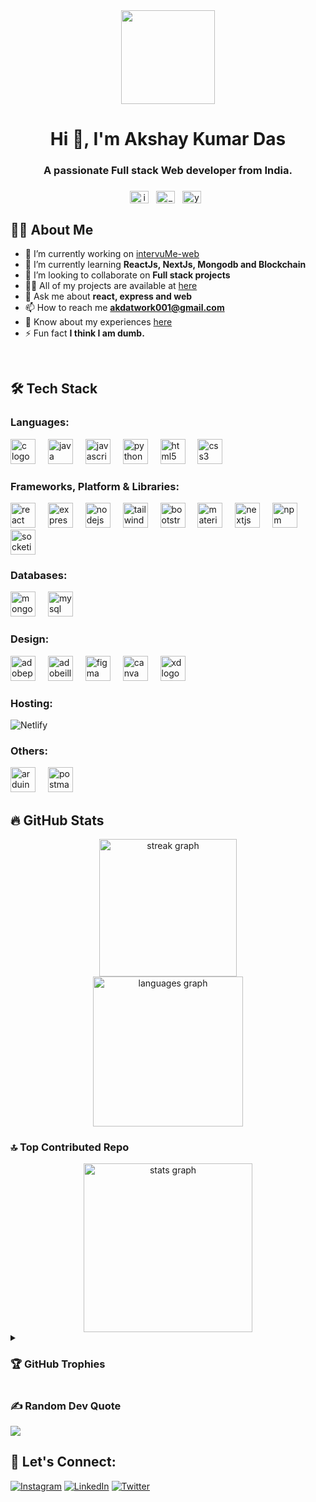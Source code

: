 <div align="center">
  <img height="150" src="https://camo.githubusercontent.com/62da68eb62b1e5f175f7d1f0191dd89a653d7908feb22d37d4a0ab07365d6791/68747470733a2f2f6d656469612e67697068792e636f6d2f6d656469612f4d3967624264396e6244724f5475314d71782f67697068792e676966"  />
</div>

<h1 align="center">Hi 👋, I'm Akshay Kumar Das</h1>
<h3 align="center">A passionate Full stack Web developer from India.</h3>

###

<p align="center">
<a href="https://linkedin.com/in/akshay-kumar-das945405240" target="blank"><img align="center" src="https://raw.githubusercontent.com/rahuldkjain/github-profile-readme-generator/master/src/images/icons/Social/linked-in-alt.svg" alt="in/akshay-kumar-das945405240" height="20" width="30" /></a> &nbsp;
<a href="https://instagram.com/_yahska_ad_" target="blank"><img align="center" src="https://raw.githubusercontent.com/rahuldkjain/github-profile-readme-generator/master/src/images/icons/Social/instagram.svg" alt="_yahska_ad_" height="20" width="30" /></a> &nbsp;
<a href="https://twitter.com/yahska_ad" target="blank"><img align="center" src="https://raw.githubusercontent.com/rahuldkjain/github-profile-readme-generator/master/src/images/icons/Social/twitter.svg" alt="yahska_ad" height="20" width="30" /></a> &nbsp;
</p>

###

<!--###

<div align="center">
  <img src="https://visitor-badge.laobi.icu/badge?page_id=akshayxemo.akshayxemo&"  />
</div>

### -->

<!-- [![](https://visitcount.itsvg.in/api?id=akshayxemo&icon=0&color=6)](https://visitcount.itsvg.in) -->

## 👩‍💻 About Me 

- 🔭 I’m currently working on [intervuMe-web](https://github.com/akshayxemo/intervuMe-web)
- 🌱 I’m currently learning **ReactJs, NextJs, Mongodb and Blockchain**
- 👯 I’m looking to collaborate on **Full stack projects**
- 👨‍💻 All of my projects are available at [here](https://github.com/akshayxemo)
- 💬 Ask me about **react, express and web**
- 📫 How to reach me **akdatwork001@gmail.com**
- 📄 Know about my experiences [here](https://www.canva.com/design/DAFqaxjoAKY/vQ7o5KbK-RKWWBihtH0tww/view?utm_content=DAFqaxjoAKY&utm_campaign=designshare&utm_medium=link&utm_source=publishsharelink)
- ⚡ Fun fact **I think I am dumb.**
<br>

## 🛠 Tech Stack
### Languages:

<div align="left">
  <img src="https://cdn.simpleicons.org/c/A8B9CC" height="40" alt="c logo"  />
  <img width="12" />
  <img src="https://skillicons.dev/icons?i=java" height="40" alt="java logo"  />
  <img width="12" />
  <img src="https://cdn.simpleicons.org/javascript/F7DF1E" height="40" alt="javascript logo"  />
  <img width="12" />
  <img src="https://cdn.simpleicons.org/python/3776AB" height="40" alt="python logo"  />
  <img width="12" />
  <img src="https://cdn.jsdelivr.net/gh/devicons/devicon/icons/html5/html5-original.svg" height="40" alt="html5 logo"  />
  <img width="12" />
  <img src="https://cdn.jsdelivr.net/gh/devicons/devicon/icons/css3/css3-original.svg" height="40" alt="css3 logo"  />
</div>

### Frameworks, Platform & Libraries:
<div align="left">
  <img src="https://cdn.jsdelivr.net/gh/devicons/devicon/icons/react/react-original.svg" height="40" alt="react logo"  />
  <img width="12" />
  <img src="https://skillicons.dev/icons?i=express" height="40" alt="express logo"  />
  <img width="12" />
  <img src="https://cdn.simpleicons.org/nodedotjs/339933" height="40" alt="nodejs logo"  />
  <img width="12" />
  <img src="https://cdn.simpleicons.org/tailwindcss/06B6D4" height="40" alt="tailwindcss logo"  />
  <img width="12" />
  <img src="https://cdn.simpleicons.org/bootstrap/7952B3" height="40" alt="bootstrap logo"  />
  <img width="12" />
  <img src="https://cdn.jsdelivr.net/gh/devicons/devicon/icons/materialui/materialui-original.svg" height="40" alt="materialui logo"  />
  <img width="12" />
  <img src="https://skillicons.dev/icons?i=nextjs" height="40" alt="nextjs logo"  />
  <img width="12" />
  <img src="https://cdn.simpleicons.org/npm/CB3837" height="40" alt="npm logo"  />
  <img width="12" />
  <img src="https://img.shields.io/badge/Socket.io-010101?logo=socketdotio&logoColor=white&style=for-the-badge" height="40" alt="socketio logo"  />
</div>

### Databases:
<div align="left">
  <img src="https://skillicons.dev/icons?i=mongodb" height="40" alt="mongodb logo"  />
  <img width="12" />
  <img src="https://cdn.simpleicons.org/mysql/4479A1" height="40" alt="mysql logo"  />
</div>

### Design:
<div align="left">
  <img src="https://skillicons.dev/icons?i=ps" height="40" alt="adobephotoshop logo"  />
  <img width="12" />
  <img src="https://cdn.simpleicons.org/adobeillustrator/FF9A00" height="40" alt="adobeillustrator logo"  />
  <img width="12" />
  <img src="https://cdn.jsdelivr.net/gh/devicons/devicon/icons/figma/figma-original.svg" height="40" alt="figma logo"  />
  <img width="12" />
  <img src="https://cdn.jsdelivr.net/gh/devicons/devicon/icons/canva/canva-original.svg" height="40" alt="canva logo"  />
  <img width="12" />
  <img src="https://skillicons.dev/icons?i=xd" height="40" alt="xd logo"  />
</div>

### Hosting:
![Netlify](https://img.shields.io/badge/netlify-%23000000.svg?style=for-the-badge&logo=netlify&logoColor=#00C7B7) 

### Others:
<div align="left">
  <img src="https://cdn.simpleicons.org/arduino/00979D" height="40" alt="arduino logo"  />
  <img width="12" />
  <img src="https://cdn.simpleicons.org/postman/FF6C37" height="40" alt="postman logo"  />
</div>

## 🔥 GitHub Stats
<div align="center">
  <img src="https://streak-stats.demolab.com?user=akshayxemo&locale=en&mode=daily&theme=radical&hide_border=false&border_radius=5&order=3" height="220" alt="streak graph"  />
</div>
<div align="center">
 <!-- <img src="https://github-readme-stats.vercel.app/api?username=akshayxemo&hide_title=false&hide_rank=false&show_icons=true&include_all_commits=true&count_private=true&disable_animations=false&theme=radical&locale=en&hide_border=false&order=1" height="150" alt="stats graph"  /> -->
  <img src="https://github-readme-stats.vercel.app/api?username=akshayxemo&theme=radical" height="240" alt="languages graph"  />
</div>

### 🔝 Top Contributed Repo
<div align="center">
  <img src="https://github-contributor-stats.vercel.app/api?username=akshayxemo&limit=5&theme=radical&combine_all_yearly_contributions=true" height="270" alt="stats graph"  />
</div>

<details>
<summary> <h3>🏆 GitHub Trophies</h3></summary>
  
![](https://github-profile-trophy.vercel.app/?username=akshayxemo&theme=radical&no-frame=false&no-bg=false&margin-w=4)

</details>

### ✍️ Random Dev Quote
![](https://quotes-github-readme.vercel.app/api?type=vertical&theme=radical)


## 🤝 Let's Connect:
[![Instagram](https://img.shields.io/badge/Instagram-%23E4405F.svg?logo=Instagram&logoColor=white&style=for-the-badge)](https://instagram.com/_yahska_ad_) 
[![LinkedIn](https://img.shields.io/badge/LinkedIn-%230077B5.svg?logo=linkedin&logoColor=white&style=for-the-badge)](https://linkedin.com/in/akshay-kumar-das945405240) 
[![Twitter](https://img.shields.io/badge/Twitter-%231DA1F2.svg?logo=Twitter&logoColor=white&style=for-the-badge)](https://twitter.com/yahska_ad)



<!-- <p align="left">
<a href="https://linkedin.com/in/akshay-kumar-das945405240" target="blank"><img align="center" src="https://raw.githubusercontent.com/rahuldkjain/github-profile-readme-generator/master/src/images/icons/Social/linked-in-alt.svg" alt="in/akshay-kumar-das945405240" height="25" width="35" /></a> &nbsp;
<a href="https://instagram.com/_yahska_ad_" target="blank"><img align="center" src="https://raw.githubusercontent.com/rahuldkjain/github-profile-readme-generator/master/src/images/icons/Social/instagram.svg" alt="_yahska_ad_" height="25" width="35" /></a> &nbsp;
<a href="https://twitter.com/yahska_ad" target="blank"><img align="center" src="https://raw.githubusercontent.com/rahuldkjain/github-profile-readme-generator/master/src/images/icons/Social/twitter.svg" alt="yahska_ad" height="25" width="35" /></a> &nbsp;
</p> -->
<!-- Proudly created with GPRM ( https://gprm.itsvg.in ) -->
